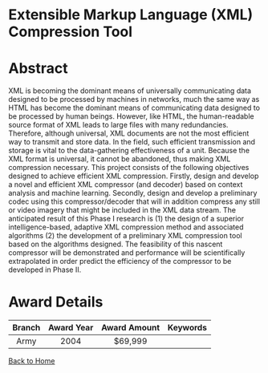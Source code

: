 
Extensible Markup Language (XML) Compression Tool
=================================================

# Abstract


XML is becoming the dominant means of universally communicating data designed to be processed by machines in networks, much the same way as HTML has become the dominant means of communicating data designed to be processed by human beings. However, like HTML, the human-readable source format of XML leads to large files with many redundancies. Therefore, although universal, XML documents are not the most efficient way to transmit and store data. In the field, such efficient transmission and storage is vital to the data-gathering effectiveness of a unit. Because the XML format is universal, it cannot be abandoned, thus making XML compression necessary.    This project consists of the following objectives designed to achieve efficient XML compression.  Firstly, design and develop a novel and efficient XML compressor (and decoder) based on context analysis and machine learning. Secondly, design and develop a preliminary codec using this compressor/decoder that will in addition compress any still or video imagery that might be included in the XML data stream.    The anticipated result of this Phase I research is (1) the design of a superior intelligence-based, adaptive XML compression method and associated algorithms (2) the development of a preliminary XML compression tool based on the algorithms designed.  The feasibility of this nascent compressor will be demonstrated and performance will be scientifically extrapolated in order predict the efficiency of the compressor to be developed in Phase II.  

# Award Details

|Branch|Award Year|Award Amount|Keywords|
| :---: | :---: | :---: | :---: |
|Army|2004|$69,999||
  
  


[Back to Home](https://github.com/chrischow/dod_sbir_awards/Reports/CC/#954)